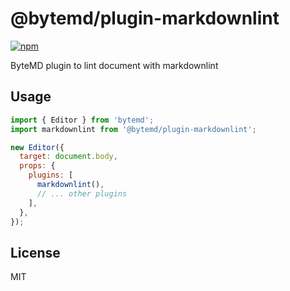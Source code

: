 # @bytemd/plugin-markdownlint

[![npm](https://img.shields.io/npm/v/@bytemd/plugin-markdownlint.svg)](https://npm.im/@bytemd/plugin-markdownlint)

ByteMD plugin to lint document with markdownlint

## Usage

```js
import { Editor } from 'bytemd';
import markdownlint from '@bytemd/plugin-markdownlint';

new Editor({
  target: document.body,
  props: {
    plugins: [
      markdownlint(),
      // ... other plugins
    ],
  },
});
```

## License

MIT
